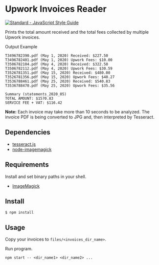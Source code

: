 # Upwork Invoices Reader

<a href="https://standardjs.com"><img src="https://img.shields.io/badge/code_style-standard-brightgreen.svg" alt="Standard - JavaScript Style Guide"></a>

Prints the total amount received and the total fees collected by multiple Upwork invoices.

Output Example
```
T3496782390.pdf (May 1, 2020) Received: $227.50
T3496782401.pdf (May 1, 2020) Upwork Fees: $10.00
T3506782104.pdf (May 4, 2020) Received: $322.50
T3506782112.pdf (May 4, 2020) Upwork Fees: $30.59
T3526781351.pdf (May 15, 2020) Received: $480.00
T3526781356.pdf (May 15, 2020) Upwork Fees: $40.27
T3536788461.pdf (May 25, 2020) Received: $540.83
T3536788470.pdf (May 25, 2020) Upwork Fees: $35.56

Summary (statements_2020_05)
TOTAL AMOUNT: $1570.83
SERVICE FEE + VAT: $116.42
```

**Note:** Each invoice may take more than 10 seconds to be analyzed. The invoice PDF is being converted to JPG and, then interpreted by Tesseract.

## Dependencies

* [tesseract.js](https://github.com/naptha/tesseract.js)
* [node-imagemagick](https://github.com/rsms/node-imagemagick)

## Requirements

Install and set binary paths in your shell.

* [ImageMagick](https://imagemagick.org/)

## Install

```
$ npm install
```

## Usage

Copy your invoices to `files/<invoices_dir_name>`.

Run program.
```
npm start -- <dir_name1> <dir_name2> ...
```
